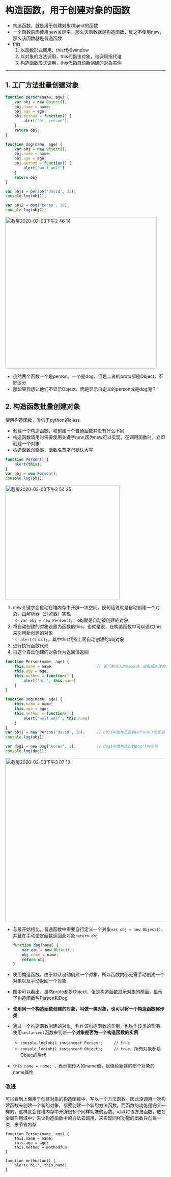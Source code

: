 # 构造函数，用于创建对象的函数

- 构造函数，就是用于创建对象Object的函数
- 一个函数前面使用new关键字，那么该函数就是构造函数，反之不使用new，那么该函数就是普通函数
- this
    1. 以函数形式调用，this代指window
    2. 以对象的方法调用，this代指该对象，谁调用指代谁
    3. 构造函数形式调用，this代指自动新创建的对象实例

-----
## 1. 工厂方法批量创建对象

```javascript
function person(name, age) {
    var obj = new Object();
    obj.name = name;
    obj.age = age;
    obj.method = function() {
        alert('hi, person');
    }
    return obj;
}

function dog(name, age) {
    var obj = new Object();
    obj.name = name;
    obj.age = age;
    obj.method = function() {
        alert('wolf wolf')
    }
    return obj
}

var obj1 = person('david', 22);
console.log(obj1);

var obj2 = dog('korea', 18);
console.log(obj2);
```
<img width="476" alt="截屏2020-02-03下午2 46 14" src="https://user-images.githubusercontent.com/26485327/73631446-f3a47680-4693-11ea-85e0-66c4b767f104.png">

- 虽然两个函数一个是person，一个是dog，但是二者的proto都是Object，不好区分
- 那如果我想让他们不显示Object，而是显示自定义的person或是dog呢？

## 2. 构造函数批量创建对象
使用构造函数，类似于python的class
- 创建一个构造函数，和创建一个普通函数并没有什么不同
- 构造函数调用时需要使用关键字new,因为new可以实现，在调用函数时，立即创建一个对象
- 构造函数创建事，函数名首字母默认大写
```javascript
function Person() {
    alert(this);
}
var obj = new Person();
console.log(obj);
```
<img width="359" alt="截屏2020-02-03下午2 54 25" src="https://user-images.githubusercontent.com/26485327/73631829-13886a00-4695-11ea-8f31-f02bea7dcd8b.png">

1. new关键字会自动在堆内存中开辟一块空间，换句话说就是自动创建一个对象，由解析器（浏览器）实现
    - `var obj = new Person();`，obj就是自动被创建的对象
2. 将自动创建的对象设置为函数的this，也就是说，在构造函数中可以通过this来引用新创建的对象
    - `alert(this);`，其中this代指上面自动创建的obj对象
3. 逐行执行函数代码
4. 将这个自动创建的对象作为返回值返回

```javascript
function Person(name, age) {
    this.name = name;                   // 表示把传入的name值，赋值给新建的那个对象的name属性
    this.age = age;
    this.method = function() {
        alert('hi,', this.name)
    }
}

function Dog(name, age) {
    this.name = name;
    this.age = age;
    this.method = function() {
        alert('wolf wolf', this.name)
    }
}
var obj1 = new Person('david', 18);     // obj1叫做构造函数Person()的实例
console.log(obj1);

var dog1 = new Dog('korea', 3);         // dog1叫做构造函数Dog()的实例
console.log(dog1);
```
<img width="513" alt="截屏2020-02-03下午3 07 13" src="https://user-images.githubusercontent.com/26485327/73632510-dde48080-4696-11ea-9a23-1eec05d0a7af.png">

- 与最开始相比，普通函数中需要自行定义一个对象`var obj = new Object()`，并且在手动设定函数返回此对象`return obj`
    ```javascript
    function dog(name) {
        var obj = new Object();     
        obj.name = name;
        return obj;
    }
    ```
- 使用构造函数，由于默认自动创建一个对象，所以函数内部无需手动创建一个对象以及手动返回一个对象
- 图中可以看出，虽然proto都是Object，但是构造函数显示对象的前面，显示了构造函数名Person和Dog
- **使用同一个构造函数创建的对象，叫做一类对象，也可以将一个构造函数称作类**
- 通过一个构造函数创建的对象，称作该构造函数的实例，也称作该类的实例。使用`instanceof`函数来判断**一个对象是否为一个构造函数的实例**
    - `console.log(obj1 instanceof Person);     // true`    
    - `console.log(obj1 instanceof Object);     // true`，所有对象都是Objec的后代

- `this.name = name; `，表示把传入的name值，赋值给新建的那个对象的name属性

### 改进
可以看到上面用于创建对象的构造函数中，写以一个方法函数。因此没调用一次构建函数来创建一个新的对象，都要创建一个新的方法函数。而函数的功能是完全一样的，这样就会在堆内存中开辟很多个同样功能的函数。可以将该方法函数，放在全局作用域中，来让构造函数中的方法去调用，来实现同样功能的函数只创建一次，来节省内存
```
function Person(name, age) {
    this.name = name;
    this.age = age;
    this.method = methodfun
}

function methodfun() {
    alert('hi,', this.name)
}
```











